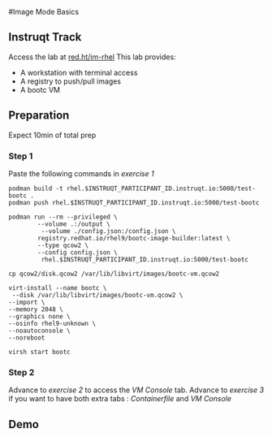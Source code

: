 #Image Mode Basics

## Instruqt Track
Access the lab at [red.ht/im-rhel](red.ht/im-rhel)
This lab provides:
- A workstation with terminal access
- A registry to push/pull images
- A bootc VM

## Preparation

Expect 10min of total prep

### Step 1
Paste the following commands in *exercise 1*

```
podman build -t rhel.$INSTRUQT_PARTICIPANT_ID.instruqt.io:5000/test-bootc .
podman push rhel.$INSTRUQT_PARTICIPANT_ID.instruqt.io:5000/test-bootc
```

```
podman run --rm --privileged \
        --volume .:/output \
         --volume ./config.json:/config.json \
        registry.redhat.io/rhel9/bootc-image-builder:latest \
        --type qcow2 \
        --config config.json \
         rhel.$INSTRUQT_PARTICIPANT_ID.instruqt.io:5000/test-bootc

cp qcow2/disk.qcow2 /var/lib/libvirt/images/bootc-vm.qcow2

virt-install --name bootc \
 --disk /var/lib/libvirt/images/bootc-vm.qcow2 \
--import \
--memory 2048 \
--graphics none \
--osinfo rhel9-unknown \
--noautoconsole \
--noreboot

virsh start bootc
```

### Step 2
Advance to *exercise 2* to access the *VM Console* tab.
Advance to *exercise 3* if you want to have both extra tabs : *Containerfile* and *VM Console*

## Demo
